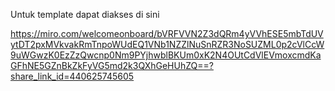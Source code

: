 Untuk template dapat diakses di sini

https://miro.com/welcomeonboard/bVRFVVN2Z3dQRm4yVVhESE5mbTdUVytDT2pxMVkvakRmTnpoWUdEQ1VNb1NZZlNuSnRZR3NoSUZML0p2cVlCcW9uWGwzK0EzZzQwcnp0Nm9PYjhwblBKUm0xK2N4OUtCdVlEVmoxcmdKaGFhNE5GZnBkZkFyVG5md2k3QXhGeHUhZQ==?share_link_id=440625745605
